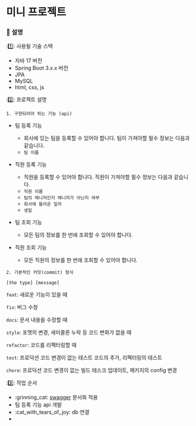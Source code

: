 # 미니 프로젝트 

###  :hamburger: 설명

::one:: 사용될 기술 스택
- 자바 17 버전
- Spring Boot 3.x.x 버전
- JPA
- MySQL
- html, css, js

::two:: 프로젝트 설명

```angular2html
1. 구현되어야 하는 기능 (api)
```
- 팀 등록 기능
  - 회사에 있는 팀을 등록할 수 있어야 합니다. 팀이 가져야할 필수 정보는 다음과 같습니다.
  - ```팀 이름```
- 직원 등록 기능
  - 직원을 등록할 수 있어야 합니다. 직원이 가져야할 필수 정보는 다음과 같습니다.
  - ```직원 이름```
  - ```팀의 매니저인지 매니저가 아닌지 여부```
  - ```회사에 들어온 일자```
  - ```생일```
- 팀 조회 기능
  - 모든 팀의 정보를 한 번에 조회할 수 있어야 합니다.

- 직원 조회 기능
  - 모든 직원의 정보를 한 번에 조회할 수 있어야 합니다.

```angular2html
2. 기본적인 커밋(commit) 형식

[the type] [message]
```
```feat```: 새로운 기능이 있을 때

```fix```: 버그 수정

```docs```: 문서 내용을 수정할 때

```style```: 포맷의 변경, 세미콜론 누락 등 코드 변화가 없을 때

```refactor```: 코드를 리팩터링할 때

```test```: 프로덕션 코드 변경이 없는 테스트 코드의 추가, 리팩터링의 테스트

```chore```: 프로덕션 코드 변경이 없는 빌드 태스크 업데이트, 패키지의 config 변경

::three:: 작업 순서

- :grinning_cat: [swagger](http://localhost:8080/swagger-ui/index.html) 문서화 적용
- 팀 등록 기능 api 개발
- :cat_with_tears_of_joy: db 연결
- 